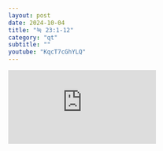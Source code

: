 ```yaml
---
layout: post
date: 2024-10-04
title: "눅 23:1-12"
category: "qt"
subtitle: ""
youtube: "KqcT7cGhYLQ"
---
```


<div class="youtube margin-large">
    <iframe src="https://www.youtube.com/embed/KqcT7cGhYLQ" title="YouTube video player" frameborder="0" allow="accelerometer; autoplay; clipboard-write; encrypted-media; gyroscope; picture-in-picture; web-share" allowfullscreen></iframe>
</div>

